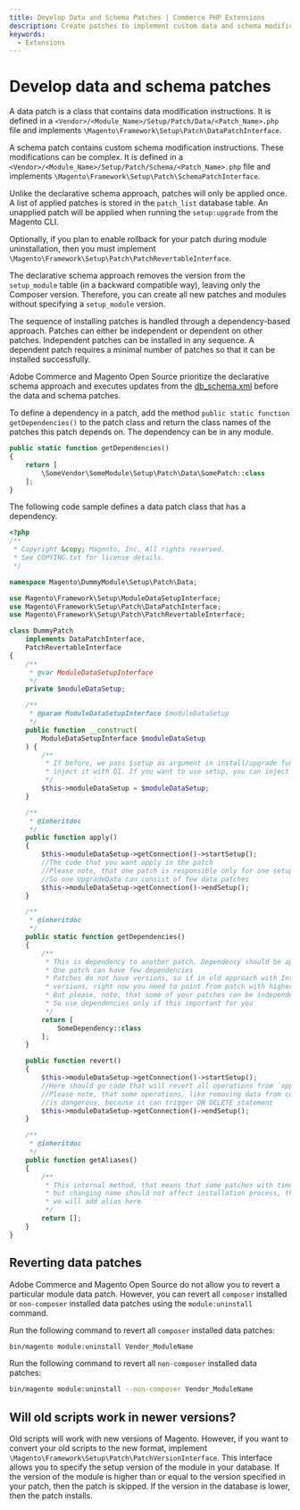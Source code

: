 ```yaml
---
title: Develop Data and Schema Patches | Commerce PHP Extensions
description: Create patches to implement custom data and schema modification instructions for Adobe Commerce and Magento Open Source.
keywords:
  - Extensions
---
```


# Develop data and schema patches

A data patch is a class that contains data modification instructions. It is defined in a `<Vendor>/<Module_Name>/Setup/Patch/Data/<Patch_Name>.php` file and implements `\Magento\Framework\Setup\Patch\DataPatchInterface`.

A schema patch contains custom schema modification instructions. These modifications can be complex. It is defined in a `<Vendor>/<Module_Name>/Setup/Patch/Schema/<Patch_Name>.php` file and implements `\Magento\Framework\Setup\Patch\SchemaPatchInterface`.

Unlike the declarative schema approach, patches will only be applied once. A list of applied patches is stored in the `patch_list` database table. An unapplied patch will be applied when running the `setup:upgrade` from the Magento CLI.

Optionally, if you plan to enable rollback for your patch during module uninstallation, then you must implement `\Magento\Framework\Setup\Patch\PatchRevertableInterface`.

The declarative schema approach removes the version from the `setup_module` table (in a backward compatible way), leaving only the Composer version. Therefore, you can create all new patches and modules without specifying a `setup_module` version.

The sequence of installing patches is handled through a dependency-based approach. Patches can either be independent or dependent on other patches. Independent patches can be installed in any sequence. A dependent patch requires a minimal number of patches so that it can be installed successfully.

<InlineAlert variant="info" slots="text"/>

Adobe Commerce and Magento Open Source prioritize the declarative schema approach and executes updates from the [db_schema.xml](configuration.md) before the data and schema patches.

To define a dependency in a patch, add the method `public static function getDependencies()`
to the patch class and return the class names of the patches this patch depends on. The dependency can be in any module.

```php
public static function getDependencies()
{
    return [
        \SomeVendor\SomeModule\Setup\Patch\Data\SomePatch::class
    ];
}
```

The following code sample defines a data patch class that has a dependency.

```php
<?php
/**
 * Copyright &copy; Magento, Inc. All rights reserved.
 * See COPYING.txt for license details.
 */

namespace Magento\DummyModule\Setup\Patch\Data;

use Magento\Framework\Setup\ModuleDataSetupInterface;
use Magento\Framework\Setup\Patch\DataPatchInterface;
use Magento\Framework\Setup\Patch\PatchRevertableInterface;

class DummyPatch
    implements DataPatchInterface,
    PatchRevertableInterface
{
    /**
     * @var ModuleDataSetupInterface
     */
    private $moduleDataSetup;

    /**
     * @param ModuleDataSetupInterface $moduleDataSetup
     */
    public function __construct(
        ModuleDataSetupInterface $moduleDataSetup
    ) {
        /**
         * If before, we pass $setup as argument in install/upgrade function, from now we start
         * inject it with DI. If you want to use setup, you can inject it, with the same way as here
         */
        $this->moduleDataSetup = $moduleDataSetup;
    }

    /**
     * @inheritdoc
     */
    public function apply()
    {
        $this->moduleDataSetup->getConnection()->startSetup();
        //The code that you want apply in the patch
        //Please note, that one patch is responsible only for one setup version
        //So one UpgradeData can consist of few data patches
        $this->moduleDataSetup->getConnection()->endSetup();
    }

    /**
     * @inheritdoc
     */
    public static function getDependencies()
    {
        /**
         * This is dependency to another patch. Dependency should be applied first
         * One patch can have few dependencies
         * Patches do not have versions, so if in old approach with Install/Upgrade data scripts you used
         * versions, right now you need to point from patch with higher version to patch with lower version
         * But please, note, that some of your patches can be independent and can be installed in any sequence
         * So use dependencies only if this important for you
         */
        return [
            SomeDependency::class
        ];
    }

    public function revert()
    {
        $this->moduleDataSetup->getConnection()->startSetup();
        //Here should go code that will revert all operations from `apply` method
        //Please note, that some operations, like removing data from column, that is in role of foreign key reference
        //is dangerous, because it can trigger ON DELETE statement
        $this->moduleDataSetup->getConnection()->endSetup();
    }

    /**
     * @inheritdoc
     */
    public function getAliases()
    {
        /**
         * This internal method, that means that some patches with time can change their names,
         * but changing name should not affect installation process, that's why if we will change name of the patch
         * we will add alias here
         */
        return [];
    }
}
```

## Reverting data patches

Adobe Commerce and Magento Open Source do not allow you to revert a particular module data patch. However, you can revert all `composer` installed or `non-composer` installed data patches using the `module:uninstall` command.

Run the following command to revert all `composer` installed data patches:

```bash
bin/magento module:uninstall Vendor_ModuleName
```

Run the following command to revert all `non-composer` installed data patches:

```bash
bin/magento module:uninstall --non-composer Vendor_ModuleName
```

## Will old scripts work in newer versions?

Old scripts will work with new versions of Magento. However, if you want to convert your old scripts to the new format,
implement `\Magento\Framework\Setup\Patch\PatchVersionInterface`. This interface allows you to specify the setup version of the module in your database. If the version of the module is higher than or equal to the version specified in your patch, then the patch is skipped. If the version in the database is lower, then the patch installs.

